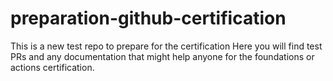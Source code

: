 # preparation-github-certification
This is a new test repo to prepare for the certification
Here you will find test PRs and any documentation that might help anyone for the foundations or actions certification.
